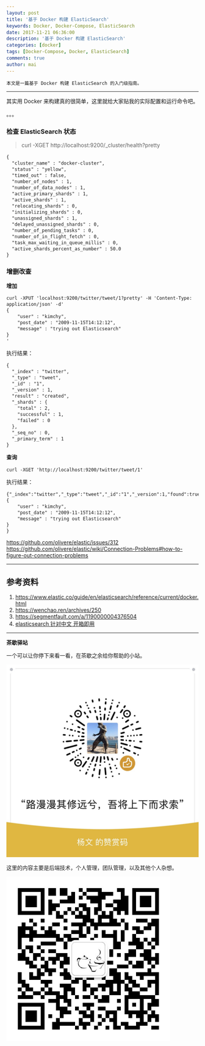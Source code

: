 ```yaml
---
layout: post
title: '基于 Docker 构建 ElasticSearch'
keywords: Docker, Docker-Compose, ElasticSearch
date: 2017-11-21 06:36:00
description: '基于 Docker 构建 ElasticSearch'
categories: [docker]
tags: [Docker-Compose, Docker, ElasticSearch]
comments: true
author: mai
---
```


    本文是一篇基于 Docker 构建 ElasticSearch 的入门级指南。

----

其实用 Docker 来构建真的很简单，这里就给大家贴我的实际配置和运行命令吧。

。。。

### 检查 ElasticSearch 状态 ###

>curl -XGET http://localhost:9200/_cluster/health?pretty

```
{
  "cluster_name" : "docker-cluster",
  "status" : "yellow",
  "timed_out" : false,
  "number_of_nodes" : 1,
  "number_of_data_nodes" : 1,
  "active_primary_shards" : 1,
  "active_shards" : 1,
  "relocating_shards" : 0,
  "initializing_shards" : 0,
  "unassigned_shards" : 1,
  "delayed_unassigned_shards" : 0,
  "number_of_pending_tasks" : 0,
  "number_of_in_flight_fetch" : 0,
  "task_max_waiting_in_queue_millis" : 0,
  "active_shards_percent_as_number" : 50.0
}
```

### 增删改查 ###

**增加**

```
curl -XPUT 'localhost:9200/twitter/tweet/1?pretty' -H 'Content-Type: application/json' -d'
{
    "user" : "kimchy",
    "post_date" : "2009-11-15T14:12:12",
    "message" : "trying out Elasticsearch"
}
'
```

执行结果：
```
{
  "_index" : "twitter",
  "_type" : "tweet",
  "_id" : "1",
  "_version" : 1,
  "result" : "created",
  "_shards" : {
    "total" : 2,
    "successful" : 1,
    "failed" : 0
  },
  "_seq_no" : 0,
  "_primary_term" : 1
}
```

**查询**

`curl -XGET 'http://localhost:9200/twitter/tweet/1'`

执行结果：
```
{"_index":"twitter","_type":"tweet","_id":"1","_version":1,"found":true,"_source":
{
    "user" : "kimchy",
    "post_date" : "2009-11-15T14:12:12",
    "message" : "trying out Elasticsearch"
}
}
```

https://github.com/olivere/elastic/issues/312
https://github.com/olivere/elastic/wiki/Connection-Problems#how-to-figure-out-connection-problems

<!--more-->

----

## 参考资料 ##

1. https://www.elastic.co/guide/en/elasticsearch/reference/current/docker.html
2. https://wenchao.ren/archives/250
3. https://segmentfault.com/a/1190000004376504
4. [elasticsearch 针对中文 开箱即用](https://github.com/hangxin1940/elasticsearch-cn-out-of-box/)

----

**茶歇驿站**

一个可以让你停下来看一看，在茶歇之余给你帮助的小站。

![打赏](https://raw.githubusercontent.com/yangwenmai/maiyang.me/master/blog/money.jpg)

这里的内容主要是后端技术，个人管理，团队管理，以及其他个人杂想。

![茶歇驿站二维码](https://raw.githubusercontent.com/yangwenmai/maiyang.me/master/blog/tech_tea.jpg)
